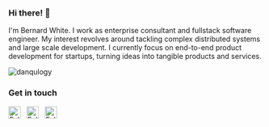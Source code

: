 ### Hi there! 👋

I'm Bernard White. I work as enterprise consultant and fullstack software engineer. My interest revolves around tackling complex distributed systems and large scale development. I currently focus on end-to-end product development for startups, turning ideas into tangible products and services. 

<p align="left"> <img src="https://komarev.com/ghpvc/?username=danqulogy&label=Profile%20views&color=green&style=flat" alt="danqulogy" /> </p>

### Get in touch

<a href="https://twitter.com/danqulogy" title="Follow me on Twitter">
  <img
    width="24"
    alt="Follow me on Twitter"
    src="https://raw.githubusercontent.com/trekhleb/trekhleb/master/assets/icons/twitter.svg"
  /></a>
&nbsp;
<a href="https://www.linkedin.com/in/danqulogy/" title="Follow me on LinkedIn">
  <img
    width="24"
    alt="Follow me on LinkedIn"
    src="https://raw.githubusercontent.com/trekhleb/trekhleb/master/assets/icons/linkedin.svg"
  /></a>
&nbsp;
<a href="https://medium.com/@danqulogy" title="Follow me on Medium">
  <img
    width="24"
    alt="Follow me on Medium"
    src="https://raw.githubusercontent.com/trekhleb/trekhleb/master/assets/icons/medium.svg"
  /></a>
&nbsp;
<!-- <a href="https://dev.to/trekhleb" title="Follow me on DevTo">
  <img
    width="24"
    alt="Follow me on DevTo"
    src="https://raw.githubusercontent.com/trekhleb/trekhleb/master/assets/icons/devto.svg"
  /></a> -->

<!-- [trekhleb.dev](https://trekhleb.dev) -->
